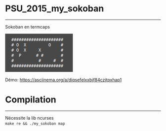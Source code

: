 # PSU_2015_my_sokoban
---------------------
Sokoban en termcaps

![my_sokoban](./my_sokoban.png)  

Démo: https://asciinema.org/a/diqsefelxxbjf84czjtpxhap1  

# Compilation
-------------
Nécessite la lib ncurses  
`make re && ./my_sokoban map`
